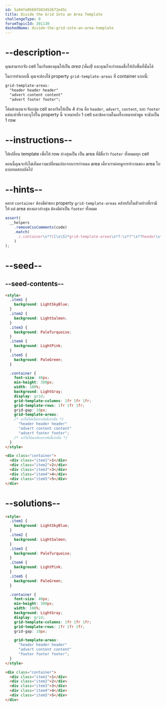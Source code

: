```yaml
---
id: 5a94fe0569fb03452672e45c
title: Divide the Grid Into an Area Template
challengeType: 0
forumTopicId: 301130
dashedName: divide-the-grid-into-an-area-template
---
```


# --description--

คุณสามารถจับ cell ในกริดของคุณให้เป็น <dfn>area (พื้นที่)</dfn> และคุณก็จะกำหนดชื่อให้กับพื้นที่นั้นได้

ในการทำแบบนี้ คุณจะต้องใช้ property `grid-template-areas` ที่ container แบบนี้:

```css
grid-template-areas:
  "header header header"
  "advert content content"
  "advert footer footer";
```

โค้ดด้านบนจะจับกลุ่ม cell ของกริดให้เป็น 4 ส่วน คือ `header`, `advert`, `content`, และ `footer`
แต่ละคำที่เราละบุไปใน property นี้ จะหมายถึง 1 cell และข้อความในเครื่องหมายคำพูด จะนับเป็น 1 row

# --instructions--

ให้เปลี่ยน template เพื่อให้ row ล่างสุดเป็น เป็น area ที่มีชื่อว่า `footer` ทั้งหมดทุก cell

ตอนนี้คุณจะยังไม่เห็นความเปลี่ยนแปลงจากการกำหนด area
เดี๋ยวเราค่อยดูการทำงานของ area ใบแบบทดสอบถัดไป

# --hints--

คลาส `container` ต้องมีค่าของ property `grid-template-areas` คล้ายกับในตัวอย่างที่เรามีให้ แต่ area ของแถวล่างสุด ต้องมีค่าเป็น `footer` ทั้งหมด

```js
assert(
  __helpers
    .removeCssComments(code)
    .match(
      /.container\s*?{[\s\S]*grid-template-areas\s*?:\s*?"\s*?header\s*?header\s*?header\s*?"\s*?"\s*?advert\s*?content\s*?content\s*?"\s*?"\s*?footer\s*?footer\s*?footer\s*?"\s*?;[\s\S]*}/gi
    )
);
```

# --seed--

## --seed-contents--

```html
<style>
  .item1 {
    background: LightSkyBlue;
  }
  .item2 {
    background: LightSalmon;
  }
  .item3 {
    background: PaleTurquoise;
  }
  .item4 {
    background: LightPink;
  }
  .item5 {
    background: PaleGreen;
  }

  .container {
    font-size: 40px;
    min-height: 300px;
    width: 100%;
    background: LightGray;
    display: grid;
    grid-template-columns: 1fr 1fr 1fr;
    grid-template-rows: 1fr 1fr 1fr;
    grid-gap: 10px;
    grid-template-areas:
    /* แก้ไขโค้ดใต้บรรทัดนี้เท่านั้น */
      "header header header"
      "advert content content"
      "advert footer footer";
    /* แก้ไขโค้ดเหนือบรรทัดนี้เท่านั้น */
  }
</style>

<div class="container">
  <div class="item1">1</div>
  <div class="item2">2</div>
  <div class="item3">3</div>
  <div class="item4">4</div>
  <div class="item5">5</div>
</div>
```

# --solutions--

```html
<style>
  .item1 {
    background: LightSkyBlue;
  }
  .item2 {
    background: LightSalmon;
  }
  .item3 {
    background: PaleTurquoise;
  }
  .item4 {
    background: LightPink;
  }
  .item5 {
    background: PaleGreen;
  }

  .container {
    font-size: 40px;
    min-height: 300px;
    width: 100%;
    background: LightGray;
    display: grid;
    grid-template-columns: 1fr 1fr 1fr;
    grid-template-rows: 1fr 1fr 1fr;
    grid-gap: 10px;

    grid-template-areas:
      "header header header"
      "advert content content"
      "footer footer footer";
  }
</style>

<div class="container">
  <div class="item1">1</div>
  <div class="item2">2</div>
  <div class="item3">3</div>
  <div class="item4">4</div>
  <div class="item5">5</div>
</div>
```
